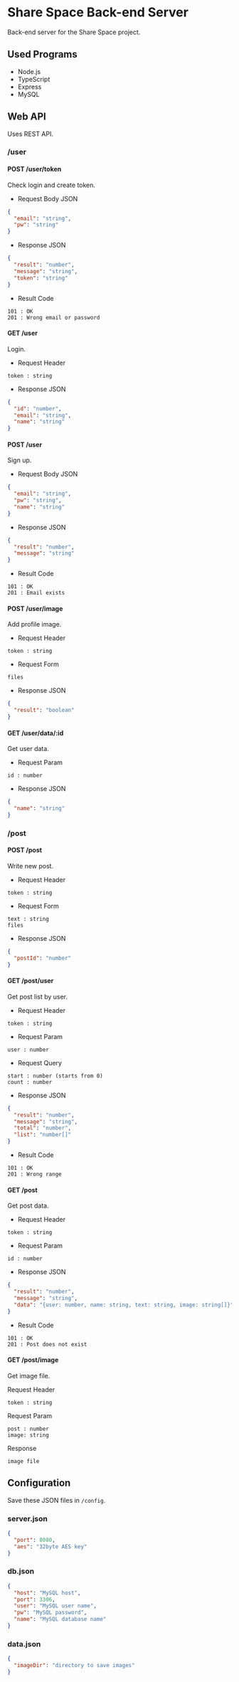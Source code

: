 # Share Space Back-end Server

Back-end server for the Share Space project.

## Used Programs

* Node.js
* TypeScript
* Express
* MySQL

## Web API

Uses REST API.

### /user

#### POST /user/token

Check login and create token.

* Request Body JSON
```json
{
  "email": "string", 
  "pw": "string"
}
```

* Response JSON
```json
{
  "result": "number",
  "message": "string",
  "token": "string"
}
```

* Result Code
```
101 : OK
201 : Wrong email or password
```

#### GET /user

Login.

* Request Header
```
token : string
```

* Response JSON
```json
{
  "id": "number",
  "email": "string",
  "name": "string"
}
```

#### POST /user

Sign up.

* Request Body JSON
```json
{
  "email": "string",
  "pw": "string",
  "name": "string"
}
```

* Response JSON
```json
{
  "result": "number",
  "message": "string"
}
```

* Result Code
```
101 : OK
201 : Email exists
```

#### POST /user/image

Add profile image.

* Request Header
```
token : string
```

* Request Form
```
files
```

* Response JSON
```json
{
  "result": "boolean"
}
```

#### GET /user/data/:id

Get user data.

* Request Param
```
id : number
```

* Response JSON
```json
{
  "name": "string"
}
```

### /post

#### POST /post

Write new post.

* Request Header
```
token : string
```

* Request Form
```
text : string
files
```

* Response JSON
```json
{
  "postId": "number"
}
```

#### GET /post/user

Get post list by user.

* Request Header
```
token : string
```

* Request Param
```
user : number
```

* Request Query
```
start : number (starts from 0)
count : number
```

* Response JSON
```json
{
  "result": "number",
  "message": "string",
  "total": "number",
  "list": "number[]"
}
```

* Result Code
```
101 : OK
201 : Wrong range
```

#### GET /post

Get post data.

* Request Header
```
token : string
```
  
* Request Param
```
id : number
```
  
* Response JSON
```json
{
  "result": "number",
  "message": "string",
  "data": "{user: number, name: string, text: string, image: string[]}"
}
```

* Result Code
```
101 : OK
201 : Post does not exist
```

#### GET /post/image

Get image file.

Request Header
```
token : string
```

Request Param
```
post : number
image: string
```

Response
```
image file
```

## Configuration

Save these JSON files in `/config`.

### server.json
```json
{
  "port": 8080,
  "aes": "32byte AES key"
}
```

### db.json
```json
{
  "host": "MySQL host",
  "port": 3306,
  "user": "MySQL user name",
  "pw": "MySQL password",
  "name": "MySQL database name"
}
```

### data.json
```json
{
  "imageDir": "directory to save images"
}
```

